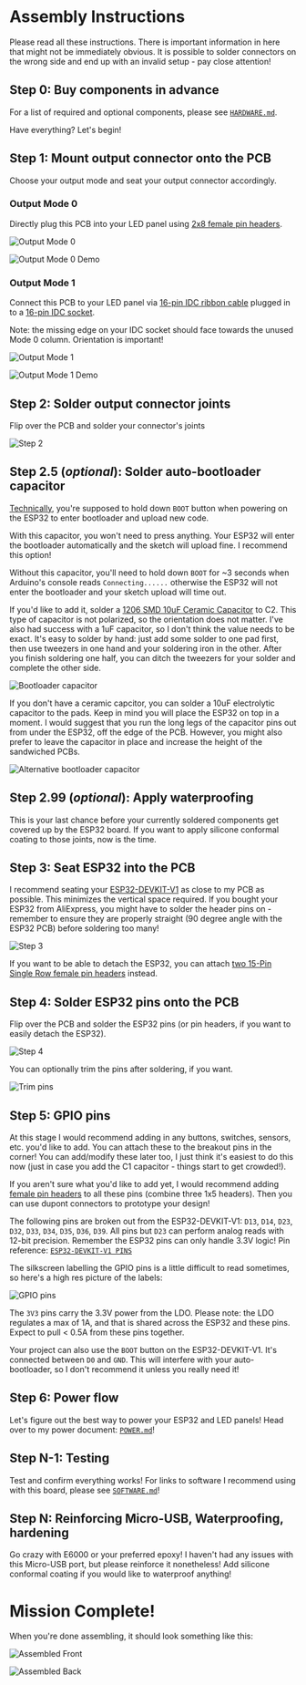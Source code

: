 # Assembly Instructions
Please read all these instructions. There is important information in here that might not be immediately obvious. It is possible to solder connectors on the wrong side and end up with an invalid setup - pay close attention!

## Step 0: Buy components in advance
For a list of required and optional components, please see [`HARDWARE.md`](https://github.com/rorosaurus/esp32-hub75-driver/blob/master/HARDWARE.md).

Have everything?  Let's begin!

## Step 1: Mount output connector onto the PCB
Choose your output mode and seat your output connector accordingly.

### Output Mode 0
Directly plug this PCB into your LED panel using [2x8 female pin headers](https://www.aliexpress.com/item/32747224548.html).

![Output Mode 0](https://github.com/rorosaurus/esp32-hub75-driver/raw/master/images/assembly/output-mode-0.jpg)

![Output Mode 0 Demo](https://github.com/rorosaurus/esp32-hub75-driver/raw/master/images/assembly/output-mode-0.gif)

### Output Mode 1
Connect this PCB to your LED panel via [16-pin IDC ribbon cable](https://www.aliexpress.com/item/32873766356.html) plugged in to a [16-pin IDC socket](https://www.aliexpress.com/item/32841491526.html).

Note: the missing edge on your IDC socket should face towards the unused Mode 0 column. Orientation is important!

![Output Mode 1](https://github.com/rorosaurus/esp32-hub75-driver/raw/master/images/assembly/output-mode-1.jpg)

![Output Mode 1 Demo](https://github.com/rorosaurus/esp32-hub75-driver/raw/master/images/assembly/output-mode-1.gif)

## Step 2: Solder output connector joints
Flip over the PCB and solder your connector's joints

![Step 2](https://github.com/rorosaurus/esp32-hub75-driver/raw/master/images/assembly/step-2.jpg)

## Step 2.5 (*optional*): Solder auto-bootloader capacitor
[Technically](https://github.com/espressif/esptool/wiki/ESP32-Boot-Mode-Selection), you're supposed to hold down `BOOT` button when powering on the ESP32 to enter bootloader and upload new code.

With this capacitor, you won't need to press anything. Your ESP32 will enter the bootloader automatically and the sketch will upload fine. I recommend this option!

Without this capacitor, you'll need to hold down `BOOT` for ~3 seconds when Arduino's console reads `Connecting......` otherwise the ESP32 will not enter the bootloader and your sketch upload will time out.

If you'd like to add it, solder a [1206 SMD 10uF Ceramic Capacitor](https://www.aliexpress.com/item/32879084143.html) to C2. This type of capacitor is not polarized, so the orientation does not matter. I've also had success with a 1uF capacitor, so I don't think the value needs to be exact. It's easy to solder by hand: just add some solder to one pad first, then use tweezers in one hand and your soldering iron in the other. After you finish soldering one half, you can ditch the tweezers for your solder and complete the other side.

![Bootloader capacitor](https://github.com/rorosaurus/esp32-hub75-driver/raw/master/images/assembly/bootloader-cap.jpg)

If you don't have a ceramic capcitor, you can solder a 10uF electrolytic capacitor to the pads. Keep in mind you will place the ESP32 on top in a moment. I would suggest that you run the long legs of the capacitor pins out from under the ESP32, off the edge of the PCB. However, you might also prefer to leave the capacitor in place and increase the height of the sandwiched PCBs.

![Alternative bootloader capacitor](https://github.com/rorosaurus/esp32-hub75-driver/raw/master/images/assembly/alt-bootloader-cap.jpg)

## Step 2.99 (*optional*): Apply waterproofing
This is your last chance before your currently soldered components get covered up by the ESP32 board. If you want to apply silicone conformal coating to those joints, now is the time.

## Step 3: Seat ESP32 into the PCB
I recommend seating your [ESP32-DEVKIT-V1](https://www.aliexpress.com/item/32902307791.html) as close to my PCB as possible. This minimizes the vertical space required. If you bought your ESP32 from AliExpress, you might have to solder the header pins on - remember to ensure they are properly straight (90 degree angle with the ESP32 PCB) before soldering too many!

![Step 3](https://github.com/rorosaurus/esp32-hub75-driver/raw/master/images/assembly/step-3.gif)

If you want to be able to detach the ESP32, you can attach [two 15-Pin Single Row female pin headers](https://www.aliexpress.com/item/32962790286.html) instead.

## Step 4: Solder ESP32 pins onto the PCB
Flip over the PCB and solder the ESP32 pins (or pin headers, if you want to easily detach the ESP32).

![Step 4](https://github.com/rorosaurus/esp32-hub75-driver/raw/master/images/assembly/step-4.jpg)

You can optionally trim the pins after soldering, if you want.

![Trim pins](https://github.com/rorosaurus/esp32-hub75-driver/raw/master/images/assembly/trim-pins.jpg)

## Step 5: GPIO pins
At this stage I would recommend adding in any buttons, switches, sensors, etc. you'd like to add.  You can attach these to the breakout pins in the corner! You can add/modify these later too, I just think it's easiest to do this now (just in case you add the C1 capacitor - things start to get crowded!).

If you aren't sure what you'd like to add yet, I would recommend adding [female pin headers](https://www.aliexpress.com/item/32821638049.html) to all these pins (combine three 1x5 headers). Then you can use dupont connectors to prototype your design!

The following pins are broken out from the ESP32-DEVKIT-V1: `D13`, `D14`, `D23`, `D32`, `D33`, `D34`, `D35`, `D36`, `D39`.  All pins but `D23` can perform analog reads with 12-bit precision.  Remember the ESP32 pins can only handle 3.3V logic! Pin reference: [`ESP32-DEVKIT-V1 PINS`](ESP32-DEVKIT-V1-PINOUT.png)

The silkscreen labelling the GPIO pins is a little difficult to read sometimes, so here's a high res picture of the labels:

![GPIO pins](https://github.com/rorosaurus/esp32-hub75-driver/raw/master/images/assembly/GPIO-pins.png)

The `3V3` pins carry the 3.3V power from the LDO. Please note: the LDO regulates a max of 1A, and that is shared across the ESP32 and these pins. Expect to pull < 0.5A from these pins together.

Your project can also use the `BOOT` button on the ESP32-DEVKIT-V1. It's connected between `D0` and `GND`. This will interfere with your auto-bootloader, so I don't recommend it unless you really need it!

## Step 6: Power flow
Let's figure out the best way to power your ESP32 and LED panels! Head over to my power document: [`POWER.md`](https://github.com/rorosaurus/esp32-hub75-driver/blob/master/POWER.md)!

## Step N-1: Testing
Test and confirm everything works! For links to software I recommend using with this board, please see [`SOFTWARE.md`](https://github.com/rorosaurus/esp32-hub75-driver/blob/master/SOFTWARE.md)!

## Step N: Reinforcing Micro-USB, Waterproofing, hardening
Go crazy with E6000 or your preferred epoxy! I haven't had any issues with this Micro-USB port, but please reinforce it nonetheless!  Add silicone conformal coating if you would like to waterproof anything!

# Mission Complete!
When you're done assembling, it should look something like this:

![Assembled Front](https://github.com/rorosaurus/esp32-hub75-driver/raw/master/images/assembled-front.jpg)

![Assembled Back](https://github.com/rorosaurus/esp32-hub75-driver/raw/master/images/assembled-back.jpg)
